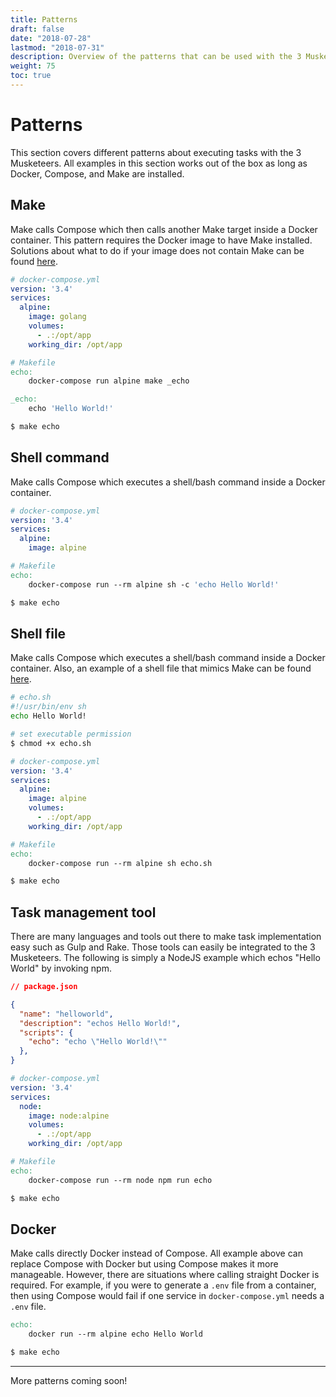 ```yaml
---
title: Patterns
draft: false
date: "2018-07-28"
lastmod: "2018-07-31"
description: Overview of the patterns that can be used with the 3 Musketeers.
weight: 75
toc: true
---
```


# Patterns

This section covers different patterns about executing tasks with the 3 Musketeers. All examples in this section works out of the box as long as Docker, Compose, and Make are installed.

## Make

Make calls Compose which then calls another Make target inside a Docker container. This pattern requires the Docker image to have Make installed. Solutions about what to do if your image does not contain Make can be found [here][docker].

```yml
# docker-compose.yml
version: '3.4'
services:
  alpine:
    image: golang
    volumes:
      - .:/opt/app
    working_dir: /opt/app
```

```Makefile
# Makefile
echo:
	docker-compose run alpine make _echo

_echo:
	echo 'Hello World!'
```

```bash
$ make echo
```

## Shell command

Make calls Compose which executes a shell/bash command inside a Docker container.

```yml
# docker-compose.yml
version: '3.4'
services:
  alpine:
    image: alpine
```

```Makefile
# Makefile
echo:
	docker-compose run --rm alpine sh -c 'echo Hello World!'
```

```bash
$ make echo
```

## Shell file

Make calls Compose which executes a shell/bash command inside a Docker container. Also, an example of a shell file that mimics Make can be found [here][other-tips].

```bash
# echo.sh
#!/usr/bin/env sh
echo Hello World!
```

```bash
# set executable permission
$ chmod +x echo.sh
```

```yml
# docker-compose.yml
version: '3.4'
services:
  alpine:
    image: alpine
    volumes:
      - .:/opt/app
    working_dir: /opt/app
```

```Makefile
# Makefile
echo:
	docker-compose run --rm alpine sh echo.sh
```

```bash
$ make echo
```

## Task management tool

There are many languages and tools out there to make task implementation easy such as Gulp and Rake. Those tools can easily be integrated to the 3 Musketeers. The following is simply a NodeJS example which echos "Hello World" by invoking npm.

```json
// package.json

{
  "name": "helloworld",
  "description": "echos Hello World!",
  "scripts": {
    "echo": "echo \"Hello World!\""
  },
}
```

```yml
# docker-compose.yml
version: '3.4'
services:
  node:
    image: node:alpine
    volumes:
      - .:/opt/app
    working_dir: /opt/app
```

```Makefile
# Makefile
echo:
	docker-compose run --rm node npm run echo
```

```bash
$ make echo
```

## Docker

Make calls directly Docker instead of Compose. All example above can replace Compose with Docker but using Compose makes it more manageable. However, there are situations where calling straight Docker is required. For example, if you were to generate a `.env` file from a container, then using Compose would fail if one service in `docker-compose.yml` needs a `.env` file.

```Makefile
echo:
	docker run --rm alpine echo Hello World
```

```bash
$ make echo
```
---

More patterns coming soon!

[docker]: ../docker
[other-tips]: ../other-tips
